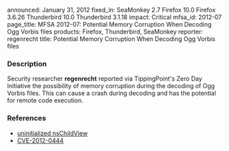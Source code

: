 announced: January 31, 2012
fixed_in: SeaMonkey 2.7
          Firefox 10.0
          Firefox 3.6.26
          Thunderbird 10.0
          Thunderbird 3.1.18
impact: Critical
mfsa_id: 2012-07
page_title: MFSA 2012-07: Potential Memory Corruption When Decoding Ogg Vorbis files
products: Firefox, Thunderbird, SeaMonkey
reporter: regenrecht
title: Potential Memory Corruption When Decoding Ogg Vorbis files

<h3>Description</h3>

<p>Security researcher <strong>regenrecht</strong> reported via
TippingPoint's Zero Day Initiative the possibility of memory corruption during
the decoding of Ogg Vorbis files. This can cause a crash during decoding and has
the potential for remote code execution.</p>


<h3>References</h3>

<ul>
  <li><a href="https://bugzilla.mozilla.org/show_bug.cgi?id=719612">
      uninitialized nsChildView</a></li>
  <li><a href="http://cve.mitre.org/cgi-bin/cvename.cgi?name=CVE-2012-0444" class="ex-ref">CVE-2012-0444</a></li>
</ul>



